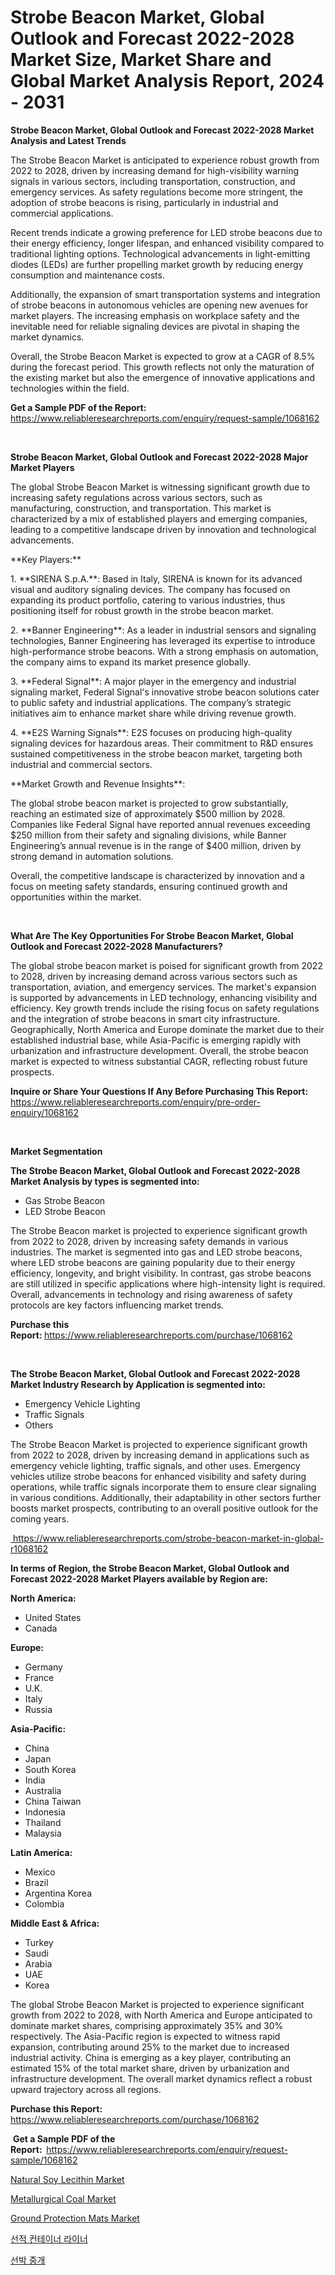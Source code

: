 <p><h1>Strobe Beacon Market, Global Outlook and Forecast 2022-2028 Market Size, Market Share and Global Market Analysis Report, 2024 - 2031</h1></p><p><strong>Strobe Beacon Market, Global Outlook and Forecast 2022-2028 Market Analysis and Latest Trends</strong></p>
<p><p>The Strobe Beacon Market is anticipated to experience robust growth from 2022 to 2028, driven by increasing demand for high-visibility warning signals in various sectors, including transportation, construction, and emergency services. As safety regulations become more stringent, the adoption of strobe beacons is rising, particularly in industrial and commercial applications.</p><p>Recent trends indicate a growing preference for LED strobe beacons due to their energy efficiency, longer lifespan, and enhanced visibility compared to traditional lighting options. Technological advancements in light-emitting diodes (LEDs) are further propelling market growth by reducing energy consumption and maintenance costs.</p><p>Additionally, the expansion of smart transportation systems and integration of strobe beacons in autonomous vehicles are opening new avenues for market players. The increasing emphasis on workplace safety and the inevitable need for reliable signaling devices are pivotal in shaping the market dynamics.</p><p>Overall, the Strobe Beacon Market is expected to grow at a CAGR of 8.5% during the forecast period. This growth reflects not only the maturation of the existing market but also the emergence of innovative applications and technologies within the field.</p></p>
<p><strong>Get a Sample PDF of the Report:&nbsp;</strong> <a href="https://www.reliableresearchreports.com/enquiry/request-sample/1068162">https://www.reliableresearchreports.com/enquiry/request-sample/1068162</a></p>
<p>&nbsp;</p>
<p><strong>Strobe Beacon Market, Global Outlook and Forecast 2022-2028 Major Market Players</strong></p>
<p><p>The global Strobe Beacon Market is witnessing significant growth due to increasing safety regulations across various sectors, such as manufacturing, construction, and transportation. This market is characterized by a mix of established players and emerging companies, leading to a competitive landscape driven by innovation and technological advancements.</p><p>**Key Players:**</p><p>1. **SIRENA S.p.A.**: Based in Italy, SIRENA is known for its advanced visual and auditory signaling devices. The company has focused on expanding its product portfolio, catering to various industries, thus positioning itself for robust growth in the strobe beacon market.</p><p>2. **Banner Engineering**: As a leader in industrial sensors and signaling technologies, Banner Engineering has leveraged its expertise to introduce high-performance strobe beacons. With a strong emphasis on automation, the company aims to expand its market presence globally.</p><p>3. **Federal Signal**: A major player in the emergency and industrial signaling market, Federal Signal's innovative strobe beacon solutions cater to public safety and industrial applications. The company’s strategic initiatives aim to enhance market share while driving revenue growth.</p><p>4. **E2S Warning Signals**: E2S focuses on producing high-quality signaling devices for hazardous areas. Their commitment to R&D ensures sustained competitiveness in the strobe beacon market, targeting both industrial and commercial sectors.</p><p>**Market Growth and Revenue Insights**: </p><p>The global strobe beacon market is projected to grow substantially, reaching an estimated size of approximately $500 million by 2028. Companies like Federal Signal have reported annual revenues exceeding $250 million from their safety and signaling divisions, while Banner Engineering’s annual revenue is in the range of $400 million, driven by strong demand in automation solutions.</p><p>Overall, the competitive landscape is characterized by innovation and a focus on meeting safety standards, ensuring continued growth and opportunities within the market.</p></p>
<p>&nbsp;</p>
<p><strong>What Are The Key Opportunities For Strobe Beacon Market, Global Outlook and Forecast 2022-2028 Manufacturers?</strong></p>
<p><p>The global strobe beacon market is poised for significant growth from 2022 to 2028, driven by increasing demand across various sectors such as transportation, aviation, and emergency services. The market's expansion is supported by advancements in LED technology, enhancing visibility and efficiency. Key growth trends include the rising focus on safety regulations and the integration of strobe beacons in smart city infrastructure. Geographically, North America and Europe dominate the market due to their established industrial base, while Asia-Pacific is emerging rapidly with urbanization and infrastructure development. Overall, the strobe beacon market is expected to witness substantial CAGR, reflecting robust future prospects.</p></p>
<p><strong>Inquire or Share Your Questions If Any Before Purchasing This Report:</strong> <a href="https://www.reliableresearchreports.com/enquiry/pre-order-enquiry/1068162">https://www.reliableresearchreports.com/enquiry/pre-order-enquiry/1068162</a></p>
<p>&nbsp;</p>
<p><strong>Market Segmentation</strong></p>
<p><strong>The Strobe Beacon Market, Global Outlook and Forecast 2022-2028 Market Analysis by types is segmented into:</strong></p>
<p><ul><li>Gas Strobe Beacon</li><li>LED Strobe Beacon</li></ul></p>
<p><p>The Strobe Beacon market is projected to experience significant growth from 2022 to 2028, driven by increasing safety demands in various industries. The market is segmented into gas and LED strobe beacons, where LED strobe beacons are gaining popularity due to their energy efficiency, longevity, and bright visibility. In contrast, gas strobe beacons are still utilized in specific applications where high-intensity light is required. Overall, advancements in technology and rising awareness of safety protocols are key factors influencing market trends.</p></p>
<p><strong>Purchase this Report:&nbsp;</strong><a href="https://www.reliableresearchreports.com/purchase/1068162">https://www.reliableresearchreports.com/purchase/1068162</a></p>
<p>&nbsp;</p>
<p><strong>The Strobe Beacon Market, Global Outlook and Forecast 2022-2028 Market Industry Research by Application is segmented into:</strong></p>
<p><ul><li>Emergency Vehicle Lighting</li><li>Traffic Signals</li><li>Others</li></ul></p>
<p><p>The Strobe Beacon Market is projected to experience significant growth from 2022 to 2028, driven by increasing demand in applications such as emergency vehicle lighting, traffic signals, and other uses. Emergency vehicles utilize strobe beacons for enhanced visibility and safety during operations, while traffic signals incorporate them to ensure clear signaling in various conditions. Additionally, their adaptability in other sectors further boosts market prospects, contributing to an overall positive outlook for the coming years.</p></p>
<p><a href="https://www.reliableresearchreports.com/strobe-beacon-market-in-global-r1068162">&nbsp;https://www.reliableresearchreports.com/strobe-beacon-market-in-global-r1068162</a></p>
<p><strong>In terms of Region, the Strobe Beacon Market, Global Outlook and Forecast 2022-2028 Market Players available by Region are:</strong></p>
<p>
    <p> <strong> North America: </strong>
        <ul>
            <li>United States</li>
            <li>Canada</li>
        </ul>
        </p> 
    <p> <strong> Europe: </strong>
        <ul>
            <li>Germany</li>
            <li>France</li>
            <li>U.K.</li>
            <li>Italy</li>
            <li>Russia</li>
        </ul>
        </p> 
    <p> <strong> Asia-Pacific: </strong>
        <ul>
            <li>China</li>
            <li>Japan</li>
            <li>South Korea</li>
            <li>India</li>
            <li>Australia</li>
            <li>China Taiwan</li>
            <li>Indonesia</li>
            <li>Thailand</li>
            <li>Malaysia</li>
        </ul>
        </p> 
    <p> <strong> Latin America: </strong>
        <ul>
            <li>Mexico</li>
            <li>Brazil</li>
            <li>Argentina Korea</li>
            <li>Colombia</li>
        </ul>
        </p> 
    <p> <strong> Middle East & Africa: </strong>
        <ul>
            <li>Turkey</li>
            <li>Saudi</li>
            <li>Arabia</li>
            <li>UAE</li>
            <li>Korea</li>
        </ul>
    </p>
    </p>
<p><p>The global Strobe Beacon Market is projected to experience significant growth from 2022 to 2028, with North America and Europe anticipated to dominate market shares, comprising approximately 35% and 30% respectively. The Asia-Pacific region is expected to witness rapid expansion, contributing around 25% to the market due to increased industrial activity. China is emerging as a key player, contributing an estimated 15% of the total market share, driven by urbanization and infrastructure development. The overall market dynamics reflect a robust upward trajectory across all regions.</p></p>
<p><strong>Purchase this Report: </strong><a href="https://www.reliableresearchreports.com/purchase/1068162">https://www.reliableresearchreports.com/purchase/1068162</a></p>
<p>&nbsp;<strong>Get a Sample PDF of the Report:&nbsp;&nbsp;</strong><a href="https://www.reliableresearchreports.com/enquiry/request-sample/1068162">https://www.reliableresearchreports.com/enquiry/request-sample/1068162</a></p>
<p><strong></strong></p>
<p><p><a href="https://www.linkedin.com/pulse/global-natural-soy-lecithin-market-sector-types-applications-player-0zlfc?trackingId=t2xR%2BEY%2BQEWHgEDhg0dt2g%3D%3D">Natural Soy Lecithin Market</a></p><p><a href="https://issuu.com/reportprime-2/docs/metallurgical-coal-market-size-2030_6d13835a029ac1">Metallurgical Coal Market</a></p><p><a href="https://www.linkedin.com/pulse/ground-protection-mats-market-essentials-key-players-demand-drivers-tg8pc?trackingId=vUQ%2BXgqaRcqR8KZ98u%2FzUg%3D%3D">Ground Protection Mats Market</a></p><p><a href="https://medium.com/@cletaturner1964/%EC%84%B8%EA%B3%84-shipping-container-liners-market-%EC%9D%80-2024%EC%97%90%EC%84%9C-2031%EB%A1%9C-%EC%97%B0%ED%8F%89%EA%B7%A0-%EC%A6%9D%EA%B0%80%EC%9C%A8%EC%9D%84-%EB%B3%B4%EC%9D%BC-%EA%B2%83%EC%9C%BC%EB%A1%9C-%EC%98%88%EC%83%81%EB%90%A9%EB%8B%88%EB%8B%A4-7826975e24fb">선적 컨테이너 라이너</a></p><p><a href="https://medium.com/@cletaturner1964/%EC%84%B8%EA%B3%84-shipbroking-market-%EC%9D%80-2024%EC%97%90%EC%84%9C-2031%EB%A1%9C-%EC%97%B0%ED%8F%89%EA%B7%A0-%EC%A6%9D%EA%B0%80%EC%9C%A8%EC%9D%84-%EB%B3%B4%EC%9D%BC-%EA%B2%83%EC%9C%BC%EB%A1%9C-%EC%98%88%EC%83%81%EB%90%A9%EB%8B%88%EB%8B%A4-88cec9c74762">선박 중개</a></p></p>